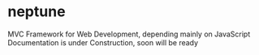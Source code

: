 neptune
=======

MVC Framework for Web Development, depending mainly on JavaScript
Documentation is under Construction, soon will be ready

